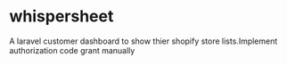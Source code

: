 # whispersheet
A laravel customer dashboard to show thier shopify store lists.Implement authorization code grant manually
